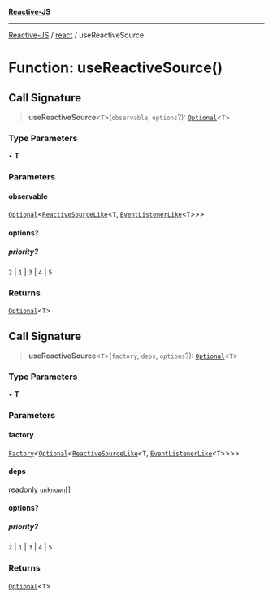 [**Reactive-JS**](../../README.md)

***

[Reactive-JS](../../README.md) / [react](../README.md) / useReactiveSource

# Function: useReactiveSource()

## Call Signature

> **useReactiveSource**\<`T`\>(`observable`, `options`?): [`Optional`](../../functions/type-aliases/Optional.md)\<`T`\>

### Type Parameters

• **T**

### Parameters

#### observable

[`Optional`](../../functions/type-aliases/Optional.md)\<[`ReactiveSourceLike`](../../computations/interfaces/ReactiveSourceLike.md)\<`T`, [`EventListenerLike`](../../utils/interfaces/EventListenerLike.md)\<`T`\>\>\>

#### options?

##### priority?

`2` \| `1` \| `3` \| `4` \| `5`

### Returns

[`Optional`](../../functions/type-aliases/Optional.md)\<`T`\>

## Call Signature

> **useReactiveSource**\<`T`\>(`factory`, `deps`, `options`?): [`Optional`](../../functions/type-aliases/Optional.md)\<`T`\>

### Type Parameters

• **T**

### Parameters

#### factory

[`Factory`](../../functions/type-aliases/Factory.md)\<[`Optional`](../../functions/type-aliases/Optional.md)\<[`ReactiveSourceLike`](../../computations/interfaces/ReactiveSourceLike.md)\<`T`, [`EventListenerLike`](../../utils/interfaces/EventListenerLike.md)\<`T`\>\>\>\>

#### deps

readonly `unknown`[]

#### options?

##### priority?

`2` \| `1` \| `3` \| `4` \| `5`

### Returns

[`Optional`](../../functions/type-aliases/Optional.md)\<`T`\>
